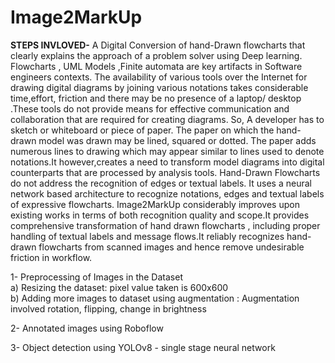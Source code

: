 # Image2MarkUp

**STEPS INVLOVED-**
A Digital Conversion of hand-Drawn flowcharts that clearly explains the approach of a
problem solver using Deep learning. Flowcharts , UML Models ,Finite automata are key
artifacts in Software engineers contexts.
The availability of various tools over the Internet for drawing digital diagrams by joining
various notations takes considerable time,effort, friction and there may be no presence of a
laptop/ desktop .These tools do not provide means for effective communication and
collaboration that are required for creating diagrams. So, A developer has to sketch or
whiteboard or piece of paper. The paper on which the hand-drawn model was drawn may be
lined, squared or dotted. The paper adds numerous lines to drawing which may appear
similar to lines used to denote notations.It however,creates a need to transform model
diagrams into digital counterparts that are processed by analysis tools. Hand-Drawn
Flowcharts do not address the recognition of edges or textual labels.
It uses a neural network based architecture to recognize
notations, edges and textual labels of expressive flowcharts.
Image2MarkUp considerably improves upon existing works in terms of both recognition quality
and scope.It provides comprehensive transformation of hand drawn flowcharts , including
proper handling of textual labels and message flows.It reliably recognizes hand-drawn
flowcharts from scanned images and hence remove undesirable friction in workflow.


1- Preprocessing of Images in the Dataset <br>
	a) Resizing the dataset: pixel value taken is 600x600 <br>
	b) Adding more images to dataset using augmentation : 
            Augmentation involved rotation, flipping, change in brightness

2- Annotated images using Roboflow

3- Object detection using YOLOv8 - single stage neural network

